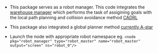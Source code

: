 - This package serves as a robot manager. This code integrates the [warehouse manager](https://github.com/KrishnaBhatu/warehouse_manager) which performs the task of assigining goals with the local path planning and collision avoidance method [CADRL](https://github.com/mit-acl/cadrl_ros)

- This package also integrated a global planner method [currently A-star](https://github.com/lh9171338/Astar) 

- Launch the node with appropriate robot namespace eg. `<node pkg="robot_manager" type="robot_master" name="robot_master" output="screen" ns="robot_0"/>`

